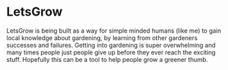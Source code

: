 # LetsGrow

LetsGrow is being built as a way for simple minded humans (like me) to gain local knowledge about gardening, by learning from other gardeners successes and failures. Getting into gardening is super overwhelming and many times people just people give up before they ever reach the exciting stuff. Hopefully this can be a tool to help people grow a greener thumb.
